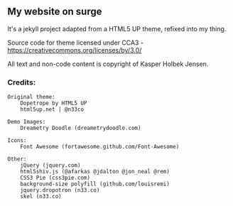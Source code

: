 ## My website on surge
It's a jekyll project adapted from a HTML5 UP theme, refixed into my thing.

Source code for theme licensed under CCA3 - https://creativecommons.org/licenses/by/3.0/

All text and non-code content is copyright of Kasper Holbek Jensen.

### Credits:

	Original theme:
		Dopetrope by HTML5 UP
		html5up.net | @n33co

	Demo Images:
		Dreametry Doodle (dreametrydoodle.com)

	Icons:
		Font Awesome (fortawesome.github.com/Font-Awesome)

	Other:
		jQuery (jquery.com)
		html5shiv.js (@afarkas @jdalton @jon_neal @rem)
		CSS3 Pie (css3pie.com)
		background-size polyfill (github.com/louisremi)
		jquery.dropotron (n33.co)
		skel (n33.co)
